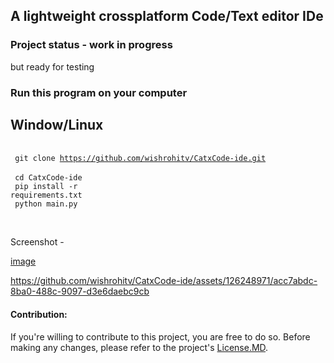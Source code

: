 ## A lightweight crossplatform Code/Text editor IDe

### Project status - work in progress
but ready for testing

<h3>Run this program on your computer</h3>

<h2>Window/Linux</h2>

<br><code>
git clone https://github.com/wishrohitv/CatxCode-ide.git
</code><br>
<code>
cd CatxCode-ide
</code><br>
<code>
pip install -r requirements.txt
</code><br>
<code>
python main.py
</code>

<br>

Screenshot -

[image](https://github.com/wishrohitv/CatxCode-ide/assets/126248971/8a58d3f0-003d-4501-ab25-f1ba784199a5)


https://github.com/wishrohitv/CatxCode-ide/assets/126248971/acc7abdc-8ba0-488c-9097-d3e6daebc9cb



<p><h4>Contribution:</h4> If you're willing to contribute to this project, you are free to do so. Before making any changes, please refer to the project's <a href="https://github.com/wishrohitv/CatxCode-ide/blob/main/LICENSE.md">License.MD</a>. </p>
